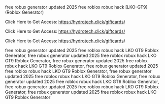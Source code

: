 free robux generator updated 2025 free roblox robux hack [LKO-GT9] (Roblox Generator)

Click Here to Get Access: https://hydrotech.click/giftcards/

Click Here to Get Access: https://hydrotech.click/giftcards/

Click Here to Get Access: https://hydrotech.click/giftcards/

free robux generator updated 2025 free roblox robux hack LKO GT9 Roblox Generator, free robux generator updated 2025 free roblox robux hack LKO GT9 Roblox Generator, free robux generator updated 2025 free roblox robux hack LKO GT9 Roblox Generator, free robux generator updated 2025 free roblox robux hack LKO GT9 Roblox Generator, free robux generator updated 2025 free roblox robux hack LKO GT9 Roblox Generator, free robux generator updated 2025 free roblox robux hack LKO GT9 Roblox Generator, free robux generator updated 2025 free roblox robux hack LKO GT9 Roblox Generator, free robux generator updated 2025 free roblox robux hack LKO GT9 Roblox Generator
